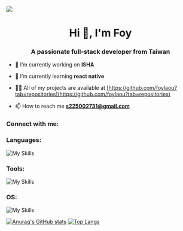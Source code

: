 ![](https://komarev.com/ghpvc/?username=foylaou&style=flat-square)
<h1 align="center">Hi 👋, I'm Foy</h1>
<h3 align="center">A passionate full-stack developer from Taiwan</h3>

- 🔭 I’m currently working on **ISHA**

- 🌱 I’m currently learning **react native**

- 👨‍💻 All of my projects are available at [https://github.com/foylaou?tab=repositories](https://github.com/foylaou?tab=repositories)

- 📫 How to reach me **s225002731@gmail.com**

<h3 align="left">Connect with me:</h3>
<h3 align="left">Languages:</h3>

![My Skills](https://skillicons.dev/icons?i=js,html,css,cs,dart,go,py)
<h3 align="left">Tools:</h3>

![My Skills](https://skillicons.dev/icons?i=anaconda,pycharm,pytorch,fastapi,flask,opencv,sklearn,tensorflow,cloudflare,discord,docker,dotnet,flutter,gcp,github,jquery,nginx,obsidian,postman,powershell,react,rider,redis,mysql,postgres)

<h3 align="left">OS:</h3>

![My Skills](https://skillicons.dev/icons?i=ubuntu,windows)

[![Anurag's GitHub stats](https://github-readme-stats.vercel.app/api?username=foylaou)](https://github.com/anuraghazra/github-readme-stats)
[![Top Langs](https://github-readme-stats.vercel.app/api/top-langs/?username=foylaou)](https://github.com/anuraghazra/github-readme-stats)
